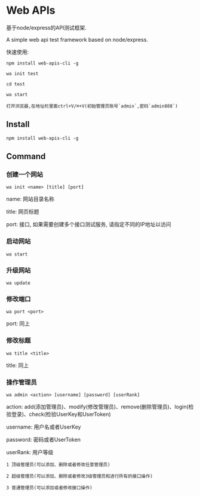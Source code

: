 # Web APIs

基于node/express的API测试框架.

A simple web api test framework based on node/express.

快速使用:

    npm install web-apis-cli -g

    wa init test

    cd test

    wa start

    打开浏览器,在地址栏里面ctrl+V/⌘+V(初始管理员账号`admin`,密码`admin888`)

## Install

`npm install web-apis-cli -g`

## Command

### 创建一个网站

`wa init <name> [title] [port]`

name: 网站目录名称

title: 网页标题

port: 接口, 如果需要创建多个接口测试服务, 请指定不同的IP地址以访问

### 启动网站

`wa start`

### 升级网站

`wa update`

### 修改端口

`wa port <port>`

port: 同上

### 修改标题

`wa title <title>`

title: 同上

### 操作管理员

`wa admin <action> [username] [password] [userRank]`

action: add(添加管理员)、modify(修改管理员)、remove(删除管理员)、login(检验登录)、check(检验UserKey和UserToken)

username: 用户名或者UserKey

password: 密码或者UserToken

userRank: 用户等级

    1 顶级管理员(可以添加、删除或者修改任意管理员)

    2 超级管理员(可以添加、删除或者修改3级管理员和进行所有的接口操作)

    3 普通管理员(可以添加或者修改接口操作)